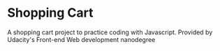 # Shopping Cart

A shopping cart project to practice coding with Javascript. Provided by Udacity's Front-end Web development nanodegree
